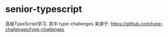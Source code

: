 # senior-typescript
高级TypeScript学习. 其中 type-challenges 来源于: https://github.com/type-challenges/type-challenges
